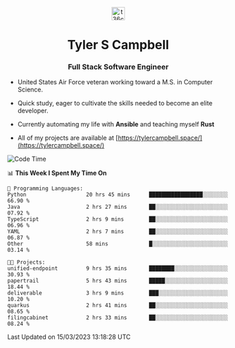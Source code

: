 <p align="center">
<a href="https://www.linkedin.com/in/t36campbell" target="blank"><img align="center" src="https://ik.imagekit.io/t36campbell/Portfolio/linkedin.png.original_m8bbGgPh6.png" alt="t36campbell" height="30" width="30" /></a>
</p>
<h1 align="center">Tyler S Campbell</h1>
<h3 align="center">Full Stack Software Engineer</h3>

* United States Air Force veteran working toward a M.S. in Computer Science.

* Quick study, eager to cultivate the skills needed to become an elite developer.

* Currently automating my life with **Ansible** and teaching myself **Rust**

* All of my projects are available at [https://tylercampbell.space/](https://tylercampbell.space/)

<!--START_SECTION:waka-->
![Code Time](http://img.shields.io/badge/Code%20Time-2%2C276%20hrs%2025%20mins-blue)

📊 **This Week I Spent My Time On** 

```text
💬 Programming Languages: 
Python                   20 hrs 45 mins      █████████████████░░░░░░░░   66.90 % 
Java                     2 hrs 27 mins       ██░░░░░░░░░░░░░░░░░░░░░░░   07.92 % 
TypeScript               2 hrs 9 mins        ██░░░░░░░░░░░░░░░░░░░░░░░   06.96 % 
YAML                     2 hrs 7 mins        ██░░░░░░░░░░░░░░░░░░░░░░░   06.87 % 
Other                    58 mins             █░░░░░░░░░░░░░░░░░░░░░░░░   03.14 % 

🐱‍💻 Projects: 
unified-endpoint         9 hrs 35 mins       ████████░░░░░░░░░░░░░░░░░   30.93 % 
papertrail               5 hrs 43 mins       █████░░░░░░░░░░░░░░░░░░░░   18.44 % 
deliverable              3 hrs 9 mins        ███░░░░░░░░░░░░░░░░░░░░░░   10.20 % 
quarkus                  2 hrs 41 mins       ██░░░░░░░░░░░░░░░░░░░░░░░   08.65 % 
filingcabinet            2 hrs 33 mins       ██░░░░░░░░░░░░░░░░░░░░░░░   08.24 % 
```


 Last Updated on 15/03/2023 13:18:28 UTC
<!--END_SECTION:waka-->
